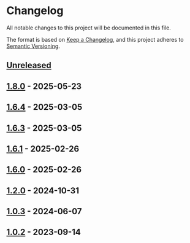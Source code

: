 # Changelog

All notable changes to this project will be documented in this file.

The format is based on [Keep a Changelog](https://keepachangelog.com/en/1.0.0/),
and this project adheres to [Semantic Versioning](https://semver.org/spec/v2.0.0.html).

<!--
Types of Changes:
 - `Added` for new features.
 - `Changed` for changes in existing functionality.
 - `Deprecated` for soon-to-be removed features.
 - `Removed` for now removed features.
 - `Fixed` for any bug fixes.
 - `Security` in case of vulnerabilities.
-->

## [Unreleased]

## [1.8.0] - 2025-05-23

## [1.6.4] - 2025-03-05

## [1.6.3] - 2025-03-05

## [1.6.1] - 2025-02-26

## [1.6.0] - 2025-02-26

## [1.2.0] - 2024-10-31

## [1.0.3] - 2024-06-07

## [1.0.2] - 2023-09-14

[unreleased]: https://github.com/LockedThread/gtsam_docker/compare/1.8.0...HEAD
[1.8.0]: https://github.com/LockedThread/gtsam_docker/compare/1.6.4...1.8.0
[1.6.4]: https://github.com/LockedThread/gtsam_docker/compare/1.6.3...1.6.4
[1.6.3]: https://github.com/LockedThread/gtsam_docker/compare/1.6.1...1.6.3
[1.6.1]: https://github.com/LockedThread/gtsam_docker/compare/1.6.0...1.6.1
[1.6.0]: https://github.com/LockedThread/gtsam_docker/compare/1.2.0...1.6.0
[1.2.0]: https://github.com/LockedThread/gtsam_docker/compare/1.0.3...1.2.0
[1.0.3]: https://github.com/LockedThread/gtsam_docker/compare/1.0.2...1.0.3
[1.0.2]: https://github.com/LockedThread/gtsam_docker/compare/0376c8b854a094e4fad3c9f6189973996233458d...1.0.2
